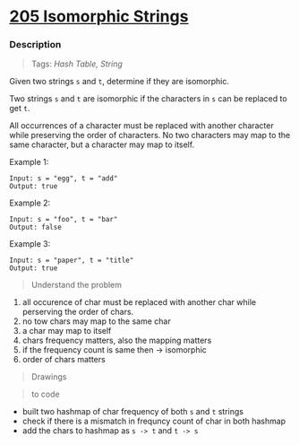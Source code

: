 # <a href="https://leetcode.com/problems/isomorphic-strings/description/?envType=study-plan-v2&envId=top-interview-150">205 Isomorphic Strings</a>

### Description

> Tags: *Hash Table, String*

Given two strings `s` and `t`, determine if they are isomorphic.

Two strings `s` and `t` are isomorphic if the characters in `s` can be replaced to get `t`.

All occurrences of a character must be replaced with another character while preserving the order of characters. No two characters may map to the same character, but a character may map to itself.

 

Example 1:
```
Input: s = "egg", t = "add"
Output: true
```
Example 2:
```
Input: s = "foo", t = "bar"
Output: false
```
Example 3:
```
Input: s = "paper", t = "title"
Output: true
```

> Understand the problem

1. all occurence of char must be replaced with another char while perserving the order of chars.
1. no tow chars may map to the same char
1. a char may map to itself
1. chars frequency matters, also the mapping matters
1. if the frequency count is same then -> isomorphic
1. order of chars matters

> Drawings


> to code

- built two hashmap of char frequency of both `s` and `t` strings
- check if there is a mismatch in frequncy count of char in both hashmap
- add the chars to hashmap as `s -> t` and `t -> s`